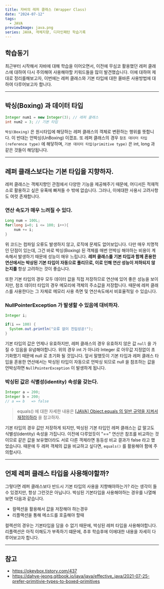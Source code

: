 ```yaml
---
title: 자바의 레퍼 클래스 (Wrapper Class)
date: "2024-07-12"
tags:
  - JAVA
previewImage: java.png
series: JAVA, 객체지향, 디자인패턴 학습기록
---
```


## 학습동기

최근부터 시작해서 자바에 대해 학습을 이어오면서, 이전에 무심코 활용했던 레퍼 클래스에 대하여 다시 주의해여 사용해야할 키워드들을 많이 발견했습니다. 이에 대하여 제대로 정리를해보고자, 이번에는 레퍼 클래스와 기본 타입에 대한 올바른 사용방법에 대하여 다루어보고자 합니다.

---

## 박싱(Boxing) 과 데이터 타입

```java
Integer num1 = new Integer(3); // 레퍼 클래스
int num2 = 3; // 기본 타입
```

`박싱(Boxing)` 은 원시타입에 해당하는 레퍼 클래스의 객체로 변환하는 행위를 뜻합니다. 이 반대는 언박싱(UnBoxing) 이겠죠. 또 레퍼 클래스의 경우 `참조 데이터 타입(reference type)` 에 해닿하며, `기본 데이터 타입(primitive type)` 은 int, long 과 같은 것들이 해당됩니다.

---

## 레퍼 클래스보다는 기본 타입을 지향하자.

레퍼 클래스는 객체지향인 관점에서 다양한 기능을 제공해주기 때문에, 어디서든 적재적소로 활용하고 싶은 유횩에 빠져들 수 밖에 없습니다. 그러나, 이에대한 사용시 고려사항도 여럿 존재합니다.

### 연산 속도가 매우 느려질 수 있다.

```java
Long num = 100L;
for(long i=0; i <= 100; i++){
	num += i;
}
```

위 코드는 컴파일 오류도 발생하지 않고, 로직에 문제도 없어보입니다. 다만 매우 치명적인 단점이 있는데, 그건 바로 박싱(Boxing) 된 객체를 매번 언박싱 해야하는 비용이 계속해서 발생하기 때문에 성능이 매우 느립니다. **레퍼 클래스를 기본 타입과 함께 혼용한 연산에서는 박상된 기본 타입이 자동으로 풀리므로, 이로 인해 연산 성능이 저하되지 않는지를** 항상 고려하는 것이 좋습니다.

또한 기본 타입의 경우 모두 데이터 값을 직접 저장하므로 연산에 있어 좋은 성능을 보이지만, 참조 데이터 타입의 경우 메모리에 객체의 주소값을 저장합니다. 때문에 레퍼 클래스를 사용한다는 그 자체로 메모리 사용 측면 및 연산속도에서 비효율적일 수 있습니다.

### NullPointerException 가 발생할 수 있음에 대비하자.

```java
Integer i;

if(i == 100) {
  System.out.println("오류 없이 진입성공!");
}
```

기본 타입의 값은 언제나 유효하지만, 레퍼 클래스의 경우 유효하지 않은 값 `null` 을 가질 수 있음을 유념해야합니다. 위의 경우 int 가 아니라 Integer 로 아무값 지정없이 초기화했기 때문에 null 로 초기화 될 것입니다. 앞서 말했듯이 기본 타입과 레퍼 클래스 타입을 혼용한 연산에서는 박싱된 타입이 자동으로 언박싱 되므로 null 을 참조하는 값을 언박싱하면 `NullPointerException` 이 발생하게 됩니다.

### 박싱된 값은 식별성(identity) 속성을 갖는다.

```java
Integer a = 200;
Integer b = 200;
// a == b   => false
```

> equals() 에 대한 자세한 내용은 [[JAVA] Object.equals 의 일반 규약을 지켜서 재정의하라](https://velog.io/@msung99/JAVA-Object.equals-%EC%9D%98-%EC%9D%BC%EB%B0%98-%EA%B7%9C%EC%95%BD%EC%9D%84-%EC%A7%80%EC%BC%9C%EC%84%9C-%EC%9E%AC%EC%A0%95%EC%9D%98%ED%95%98%EB%9D%BC) 을 참고하자.

기본 타입의 경우 값만 저장하게 되지만, 박싱된 기본 타입인 레퍼 클래스는 값 말고도 식별성(identity) 속성을 가집니다. 이전에 다루었듯이 "==" 연산은 참조를 비교하는 것이므로 같은 값을 보유했더라도 서로 다른 객체라면 동등성 비교 결과가 false 라고 했었습니다. 때문에 두 레퍼 객체의 값을 비교하고 싶다면, `equals()` 를 활용해야 함에 주의합시다.

---

## 언제 레퍼 클래스 타입을 사용해야할까?

그렇다면 레퍼 클래스보다 반드시 기본 타입의 사용을 지향해야하는가? 라는 생각이 들 수 있겠지만, 항상 그런것은 아닙니다. 박싱된 기본타입을 사용해야하는 경우를 나열해보면 다음과 같습니다.

- 컬렉션을 활용해서 값을 저장해야 하는경우
- 리플랙션을 통해 메소드를 호출해야 할때

컬렉션의 경우는 기본타입을 담을 수 없기 때문에, 박싱된 레퍼 타입을 사용해야합니다. 리플랙션은 아직 이해도가 부족하기 떄문에, 추후 학습후에 이에대한 내용을 자세히 다루어보고자 합니다.

---

## 참고

- https://okeybox.tistory.com/437
- https://dahye-jeong.gitbook.io/java/java/effective_java/2021-07-25-prefer-primitivie-types-to-boxed-primitives
